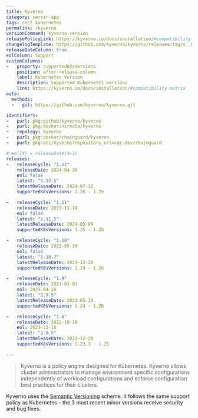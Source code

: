 ```yaml
---
title: Kyverno
category: server-app
tags: cncf kubernetes
permalink: /kyverno
versionCommand: kyverno version
releasePolicyLink: https://kyverno.io/docs/installation/#compatibility-matrix
changelogTemplate: https://github.com/kyverno/kyverno/releases/tag/v__LATEST__
releaseDateColumn: true
eolColumn: Support
customColumns:
-   property: supportedK8sVersions
    position: after-release-column
    label: Kubernetes Version
    description: Supported Kubernetes versions
    link: https://kyverno.io/docs/installation/#compatibility-matrix
auto:
  methods:
  -   git: https://github.com/kyverno/kyverno.git

identifiers:
-   purl: pkg:github/kyverno/kyverno
-   purl: pkg:docker/nirmata/kyverno
-   repology: kyverno
-   purl: pkg:docker/chainguard/kyverno
-   purl: pkg:oci/kyverno?repository_url=cgr.dev/chainguard

# eol(X) = releaseDate(X+3)
releases:
-   releaseCycle: "1.12"
    releaseDate: 2024-04-26
    eol: false
    latest: "1.12.5"
    latestReleaseDate: 2024-07-12
    supportedK8sVersions: 1.26 - 1.29

-   releaseCycle: "1.11"
    releaseDate: 2023-11-10
    eol: false
    latest: "1.11.5"
    latestReleaseDate: 2024-05-09
    supportedK8sVersions: 1.25 - 1.28

-   releaseCycle: "1.10"
    releaseDate: 2023-05-30
    eol: false
    latest: "1.10.7"
    latestReleaseDate: 2023-12-20
    supportedK8sVersions: 1.24 - 1.26

-   releaseCycle: "1.9"
    releaseDate: 2023-02-01
    eol: 2024-04-26
    latest: "1.9.5"
    latestReleaseDate: 2023-05-29
    supportedK8sVersions: 1.24 - 1.26

-   releaseCycle: "1.8"
    releaseDate: 2022-10-10
    eol: 2023-11-10
    latest: "1.8.5"
    latestReleaseDate: 2022-12-20
    supportedK8sVersions: 1.23.3 - 1.25

---
```


> Kyverno is a policy engine designed for Kubernetes. Kyverno allows cluster administrators to manage environment
> specific configurations independently of workload configurations and enforce configuration best
> practices for their clusters.

Kyverno uses the [Semantic Versioning](https://semver.org/) scheme. It follows the same support policy as Kubernetes - the
3 most recent minor versions receive security and bug fixes.
